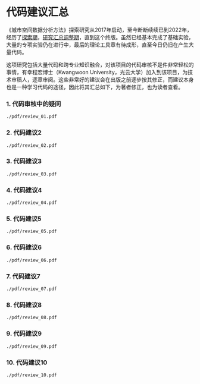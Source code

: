 # 代码建议汇总

《城市空间数据分析方法》探索研究从2017年启动，至今断断续续已到2022年，经历了[探索期](https://github.com/richieBao/python-urbanPlanning)，[研究汇总调整期](https://richiebao.github.io/Urban-Spatial-Data-Analysis_python/#/)，直到这个终版。虽然已经基本完成了基础实验，大量的专项实验仍在进行中，最后的理论工具章有待成形，直至今日仍旧在产生大量代码。

这项研究包括大量代码和跨专业知识融合，对该项目的代码审核不是件非常轻松的事情，有幸程宏博士（Kwangwoon University，光云大学）加入到该项目，为技术审稿人，逐章审阅。这些非常好的建议会在出版之前逐步按其修正，而建议本身也是一种学习代码的途径，因此将其汇总如下，为著者修正，也为读者查看。

### 1. 代码审核中的疑问
```pdf
./pdf/review_01.pdf
```


### 2. 代码建议2
```pdf
./pdf/review_02.pdf
```

### 3. 代码建议3
```pdf
./pdf/review_03.pdf
```

### 4. 代码建议4
```pdf
./pdf/review_04.pdf
```

### 5. 代码建议5
```pdf
./pdf/review_05.pdf
```

### 6. 代码建议6
```pdf
./pdf/review_06.pdf
```

### 7. 代码建议7
```pdf
./pdf/review_07.pdf
```

### 8. 代码建议8
```pdf
./pdf/review_08.pdf
```

### 9. 代码建议9
```pdf
./pdf/review_09.pdf
```

### 10. 代码建议10
```pdf
./pdf/review_10.pdf
```